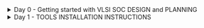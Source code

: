 <details>
	<summary>Day 0 - Getting started with VLSI SOC DESIGN and PLANNING </summary>

# Day 0 - Getting started with VLSI SOC DESIGN and PLANNING

An SoC is a single chip that integrates multiple components of a complete electronic system (CPU, memory, I/O, communication blocks, etc.).
Instead of having separate chips for processor, memory, and peripherals → everything is put on one silicon die.
In VLSI (Very-Large-Scale Integration), SoC design is one of the most advanced applications — because it combines digital, analog, memory, RF, and sometimes sensors into one chip.

<img width="1712" height="217" alt="Screenshot 2025-09-18 233255" src="https://github.com/user-attachments/assets/8e22b9a8-0b96-4523-a3da-cb645ba6ed2c" />

The Specification and High-Level Model (C Model)
O1 —— Specs (C model): This is the starting point.

Specs: These are the detailed requirements for the chip. They define what the chip must do (its function, performance, power consumption, etc.), but not how it will be implemented in hardware.

C model: To validate the specifications, engineers first create a software model of the chip's functionality written in the C programming language. This is a high-level, behavioral model that is fast to simulate and easy to modify. It acts as the "golden reference" — a perfect software representation of what the chip should do.

Using RTL (Verilog): The architect implements the design using a Hardware Description Language (HDL), specifically Verilog, at the Register-Transfer Level (RTL)

Testbench is in C language: This is the most crucial part of the diagram for verification. A testbench is a setup that applies stimuli (test inputs) to a design and checks its outputs against expected results.

The same C testbench that was used to verify the C model (O1) is now used to verify the RTL model (O2).

Soft copy of the Hardware: This refers to the final, verified RTL code (the Verilog files). This is called a "soft copy" because it is the digital design files that fully describe the hardware. This RTL code is then sent through subsequent automated steps in the chip design flow (like Synthesis and Place & Route) to be turned into a physical "hard" chip.

<img width="1012" height="413" alt="Screenshot 2025-09-18 233313" src="https://github.com/user-attachments/assets/9aae355a-bde0-4fe4-b2d1-83efbe6cb606" />


This diagram illustrates the physical implementation phase of chip design. It starts with the verified RTL code (the "soft copy" from the previous diagram) and shows the key components and steps involved in converting that abstract description into a detailed, technology-specific circuit model (a netlist).

The diagram shows that the RTL code is organized into the main components of the System-on-a-Chip (SoC):

Processor: The central processing unit (CPU) core(s).

Peripherals/IPs: The surrounding functional blocks, such as memory controllers, USB interfaces, graphics processors (GPUs), etc.

**The Outputs: The Results of Synthesis -->**
This is the core of the image. The term "Synthesis" is the process of using automated Electronic Design Automation (EDA) tools to translate the high-level RTL code into a list of specific logic gates and their interconnections (a netlist), based on a chosen semiconductor technology library (e.g., a 3nm Samsung process).

**Gate Level Netlist (synth P&R)**

 A detailed netlist for the digital logic that was described in the main RTL. It consists of standard cells (basic logic gates like AND, OR, flip-flops) from the technology library.

(synth P&R) means this netlist is the input for the next major stage: Place and Route (P&R), where the gates are physically arranged on the silicon die and the wires connecting them are drawn.

**Macros (synth RTL)**

 "Macros" typically refer to large, pre-designed blocks with a fixed layout, such as Memory (SRAM, DRAM) or Processor Cores.

(synth RTL) indicates that these macros are synthesized from their own RTL descriptions separately. They are not broken down into standard cells like the main logic. They are generated or imported as complete, black-box units with a fixed physical interface and layout.

**Analog IPs (func RTL)**
 These are blocks that interface with the real, continuous world, such as Phase-Locked Loops (PLLs), Analog-to-Digital Converters (ADCs), or USB PHYs.

(func RTL) is crucial. It means that for the digital part of the chip to be simulated and verified, these analog blocks are represented by a Functional RTL model. 

<img width="1541" height="553" alt="Screenshot 2025-09-18 233515" src="https://github.com/user-attachments/assets/b2fbaf98-2e26-4943-a08d-c04a68d2c499" />

The diagram visualizes the Physical Design process. Its goal is to convert the logical description of the chip (the Gate-Level Netlist) into a precise, physical layout (a GDSII file) that defines exactly where every transistor, gate, and wire will be placed on the silicon die, ensuring it meets timing, power, and area constraints and is free of manufacturing rule violations.

**SoC integration** : The process of connecting all these components—the main digital logic, the macros, and the analog IPs—into a single, complete system. GPIOs (General-Purpose Input/Output) are the physical pins that connect this integrated system to the outside world.

**The Core Process: RTL2GDS**
RTL2GDS: This is the name for the entire automated flow, managed by EDA tools, that turns Register-Transfer Level code into a GDSII file. The key steps within this flow are:

Synthesis: (Shown here again for context, though it's technically the previous step). Converts RTL to the gate-level netlist.

Floorplanning: The first step of physical design. The chip's floor plan is created: the overall size and shape of the chip are defined, and the major blocks (especially the hard macros) are placed. I/O pins and power delivery networks are also planned here.

Placement: The exact location of every standard cell (from the gate-level netlist) is determined on the silicon die. The goal is to minimize the total length of connections while meeting timing requirements.

CTS (Clock Tree Synthesis): A critical step where a dedicated network is built to distribute the clock signal from a single source to all sequential elements (flip-flops) across the chip with minimal skew (delay differences). This ensures all parts of the chip operate in sync.

Routing: The process of adding the metal wires that connect all the placed components (standard cells, macros, I/Os) according to the netlist. This is like wiring a very complex, microscopic city.


**The Libraries and IP Types**
The physical design tools need libraries to know how to build the chip:

Macros and analog IP libraries: These contain the physical and timing information for the hard macros and analog IPs.

Hardened (hard macro - HM): A Hard Macro is a pre-designed, pre-verified block with a fixed, optimized physical layout. 

**The Final Output and Verification**
GDSII: This is the final output. It is a industry-standard database file format that contains the complete geometric information of the entire chip's layout—every polygon, wire, and component. This file is sent to the semiconductor foundry (e.g., TSMC, Samsung) to create the photomasks used in manufacturing.

DRC/LVS checks: The final, critical verification steps before tape-out (sending to the fab).

DRC (Design Rule Check): Ensures the physical layout adheres to all the manufacturing rules of the chosen process technology (e.g., minimum spacing between wires, minimum width of a transistor). It checks if the design is manufacturable.

LVS (Layout vs. Schematic): Checks that the physical layout (GDSII) is logically equivalent to the original circuit diagram (Gate-Level Netlist). It verifies that the layout matches the design.


<img width="1441" height="434" alt="Screenshot 2025-09-18 233740" src="https://github.com/user-attachments/assets/917f5592-01ac-4482-ac33-3971184de86c" />

The image illustrates the principle of Functional Equivalence Checking throughout the entire chip design flow.

The equation **O1 = O2 = O3 = O4** is the ultimate goal of the entire design process. It means that the physical chip you manufacture will behave exactly as the original C code intended.

O1 == O2: Verified by simulation using the C Testbench (as shown in the first diagram).

O2 == O3: Verified by a process called Formal Equivalence Checking. Tools mathematically prove that the synthesized gate-level netlist is functionally identical to the original RTL code, without needing test vectors.

O3 == O4: Verified again by Formal Equivalence Checking after place and route. This step is critical because the physical implementation (layout) can introduce issues like clock skew or unexpected electrical effects that could change the logical behavior. This check ensures that the final layout is still logically equivalent to the netlist it was built from.

</details>

<details>
	<summary>Day 1 - TOOLS INSTALLATION INSTRUCTIONS </summary>
 
# Day 1 - TOOLS INSTALLATION


**UBUNTU**

I have set up Ubuntu as my development environment. This will be used for compiling, running, and experimenting with various tools related to my projects.

Installed Ubuntu on [VirtualBox ].

 
<div align="center">

| **Specification**      | **Details**            |
|-----------------------|-----------------------|
| **Operating System**    | Ubuntu 20.04+         |
| **RAM**                 | 6GB                   |
| **Storage**              | 50GB HDD              |
| **vCPUs**              | 4                     |

</div> 

<img width="1917" height="1016" alt="image" src="https://github.com/user-attachments/assets/abe92ec1-9636-47fa-9e67-89d99d780df0" />



<img width="1282" height="903" alt="image" src="https://github.com/user-attachments/assets/51176deb-0192-4855-b1f1-6ec3b5aef2ba" />


**YOSYS SETUP**

YOSYS is an open-source framework for RTL synthesis widely used in VLSI and FPGA flows.

```bash
**Update packages**
sudo apt-get update

**Clone Yosys source**
git clone https://github.com/YosysHQ/yosys.git
cd yosys

**Install required dependencies**
sudo apt-get install -y build-essential clang bison flex \
  libreadline-dev gawk tcl-dev libffi-dev git \
  graphviz xdot pkg-config python3 libboost-system-dev \
  libboost-python-dev libboost-filesystem-dev zlib1g-dev

**Configure and build**
make config-gcc
make 

**Install**
sudo make install
```

<img width="911" height="936" alt="image" src="https://github.com/user-attachments/assets/999921ad-9a95-4c8a-8abb-d812c8a008f1" />


**IVERILOG SETUP**

Icarus Verilog is an open-source Verilog simulation and synthesis tool widely used in digital design and FPGA development.

**Icarus Verilog Installation**

```bash
# Update package lists
sudo apt-get update

# Install Icarus Verilog
sudo apt-get install -y iverilog
```

```bash
module hello;
  initial begin
    $display("Hello, Verilog!");
    $finish;
  end
endmodule
```















 




